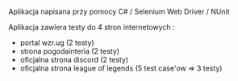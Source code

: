 Aplikacja napisana przy pomocy C# / Selenium Web Driver / NUnit

Aplikacja zawiera testy do 4 stron internetowych :
- portal wzr.ug (2 testy)
- strona pogodainteria (2 testy)
- oficjalna strona discord (2 testy)
- oficjalna strona league of legends (5 test case'ow => 3 testy)
